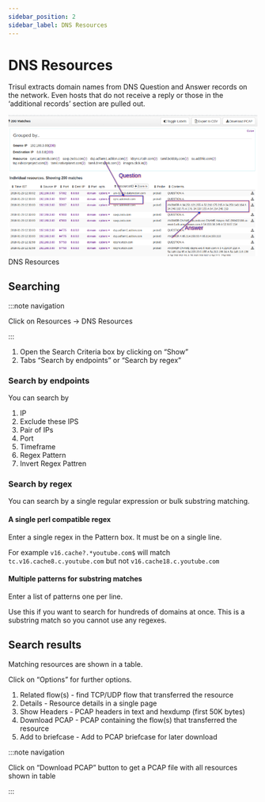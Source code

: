 ```yaml
---
sidebar_position: 2
sidebar_label: DNS Resources
---
```


# DNS Resources

Trisul extracts domain names from DNS Question and Answer records on the
network. Even hosts that do not receive a reply or those in the
‘additional records’ section are pulled out.

![](images/dns_resources.png)  
DNS Resources

## Searching

:::note navigation

Click on Resources -\> DNS Resources

:::

1. Open the Search Criteria box by clicking on “Show”
2. Tabs “Search by endpoints” or “Search by regex”

### Search by endpoints

You can search by

1. IP
2. Exclude these IPS
3. Pair of IPs
4. Port
5. Timeframe
6. Regex Pattern
7. Invert Regex Pattren

### Search by regex

You can search by a single regular expression or bulk substring
matching.

#### A single perl compatible regex

Enter a single regex in the Pattern box. It must be on a single line.

For example `v16.cache?.*youtube.com$` will match
`tc.v16.cache8.c.youtube.com` but not `v16.cache18.c.youtube.com`

#### Multiple patterns for substring matches

Enter a list of patterns one per line.

Use this if you want to search for hundreds of domains at once. This is
a substring match so you cannot use any regexes.

## Search results

Matching resources are shown in a table.

Click on “Options” for further options.

1. Related flow(s) - find TCP/UDP flow that transferred the resource
2. Details - Resource details in a single page
3. Show Headers - PCAP headers in text and hexdump (first 50K bytes)
4. Download PCAP - PCAP containing the flow(s) that transferred the
   resource
5. Add to briefcase - Add to PCAP briefcase for later download

:::note navigation

Click on “Download PCAP” button to get a PCAP file with all resources
shown in table

:::
